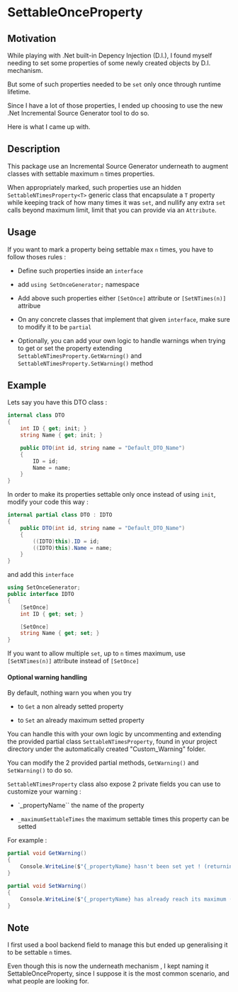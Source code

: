 <!--@author Aurélien Pascal Maignan-->

<!--@date 17 August 2023-->

# SettableOnceProperty

## Motivation

While playing with .Net built-in Depency Injection (D.I.), I found myself needing to set some properties of some newly created objects by D.I. mechanism. 

But some of such properties needed to be `set` only once through runtime lifetime.

Since I have a lot of those properties, I ended up choosing to use the new .Net Incremental Source Generator tool to do so.

Here is what I came up with.

## Description

This package use an Incremental Source Generator underneath to augment classes with settable maximum `n` times properties.

When appropriately marked, such properties use an hidden `SettableNTimesProperty<T>` generic class that encapsulate a `T` property while keeping track of how many times it was `set`, and nullify any extra `set` calls beyond maximum limit, limit that you can provide via an `Attribute`.

## Usage

If you want to mark a property being settable max `n` times, you have to follow thoses rules :

* Define such properties inside an `interface`

* add `using SetOnceGenerator;` namespace

* Add above such properties either `[SetOnce]` attribute or `[SetNTimes(n)]` attribue

* On any concrete classes that implement that given `interface`, make sure to modify it to be `partial`

* Optionally, you can add your own logic to handle warnings when trying to get or set the property extending `SettableNTimesProperty.GetWarning()`  and `SettableNTimesProperty.SetWarning()` method

## Example

Lets say you have this DTO class :

```C#
internal class DTO
{
    int ID { get; init; }
    string Name { get; init; }

    public DTO(int id, string name = "Default_DTO_Name")
    {
        ID = id;
        Name = name;
    }
}
```

In order to make its properties settable only once instead of using `init`, modify your code this way :

```C#
internal partial class DTO : IDTO
{
    public DTO(int id, string name = "Default_DTO_Name")
    {
        ((IDTO)this).ID = id;
        ((IDTO)this).Name = name;
    }
}
```

and add this `interface`

```C#
using SetOnceGenerator;
public interface IDTO
{
    [SetOnce]
    int ID { get; set; }

    [SetOnce]
    string Name { get; set; }
}  
```

If you want to allow multiple `set`, up to `n` times maximum, use `[SetNTimes(n)]` attribute instead of `[SetOnce]`

#### Optional warning handling

By default, nothing warn you when you try

- to `Get` a non already setted property 

- to `Set` an already maximum setted property

You can handle this with your own logic by uncommenting and extending the provided partial class `SettableNTimesProperty`, found in your project directory under the automatically created "Custom_Warning" folder.

You can modify the 2 provided partial methods, `GetWarning()` and `SetWarning()` to do so.

`SettableNTimesProperty` class also expose 2 private fields you can use to customize your warning :

- `_propertyName`` the name of the property

- `_maximumSettableTimes` the maximum settable times this property can be setted

For example :

```C#
partial void GetWarning()
{
    Console.WriteLine($"{_propertyName} hasn't been set yet ! (returning default value instead)");    
}

partial void SetWarning()
{
    Console.WriteLine($"{_propertyName} has already reach its maximum ({_maximumSettableTimes}) settable times.");
}
```

## Note

I first used a bool backend field to manage this but ended up generalising it to be settable `n` times. 

Even though this is now the underneath mechanism , I kept naming it SettableOnceProperty, since I suppose it is the most common scenario, and what people are looking for.

